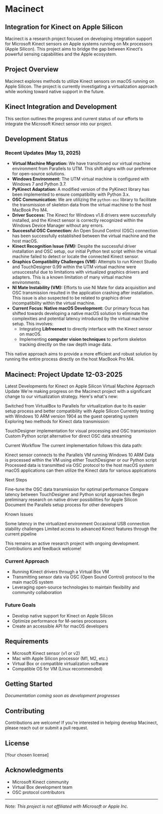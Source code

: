 # Macinect

## Integration for Kinect on Apple Silicon

Macinect is a research project focused on developing integration support for Microsoft Kinect sensors on Apple systems running on Mx processors (Apple Silicon). This project aims to bridge the gap between Kinect's powerful sensing capabilities and the Apple ecosystem.

## Project Overview

Macinect explores methods to utilize Kinect sensors on macOS running on Apple Silicon. The project is currently investigating a virtualization approach while working toward native support in the future.

## Kinect Integration and Development

This section outlines the progress and current status of our efforts to integrate the Microsoft Kinect sensor into our project.

## Development Status

### Recent Updates (May 13, 2025)

* **Virtual Machine Migration:** We have transitioned our virtual machine environment from Parallels to UTM. This shift aligns with our preference for open-source solutions.
* **Windows Environment:** The UTM virtual machine is configured with Windows 7 and Python 3.7.
* **PyKinect Adaptation:** A modified version of the PyKinect library has been implemented to ensure compatibility with Python 3.x.
* **OSC Communication:** We are utilizing the `python-osc` library to facilitate the transmission of skeleton data from the virtual machine to the host MacBook Pro M4.
* **Driver Success:** The Kinect for Windows v1.8 drivers were successfully installed, and the Kinect sensor is correctly recognized within the Windows Device Manager without any errors.
* **Successful OSC Connection:** An Open Sound Control (OSC) connection has been successfully established between the virtual machine and the host macOS.
* **Kinect Recognition Issue (VM):** Despite the successful driver installation and OSC setup, our initial Python test script within the virtual machine failed to detect or locate the connected Kinect sensor.
* **Graphics Compatibility Challenges (VM):** Attempts to run Kinect Studio and TouchDesigner 0.99 within the UTM virtual machine were unsuccessful due to limitations with virtualized graphics drivers and adapters. This is a known limitation of many virtual machine environments.
* **NI Mate Instability (VM):** Efforts to use NI Mate for data acquisition and OSC transmission resulted in the application crashing after installation. This issue is also suspected to be related to graphics driver incompatibility within the virtual machine.
* **Current Focus: Native macOS Development:** Our primary focus has shifted towards developing a native macOS solution to eliminate the complexities and potential latency introduced by the virtual machine setup. This involves:
    * Integrating **Libfreenect** to directly interface with the Kinect sensor on macOS.
    * Implementing **computer vision techniques** to perform skeleton tracking directly on the raw depth image data.

This native approach aims to provide a more efficient and robust solution by running the entire process directly on the host MacBook Pro M4.

## Macinect: Project Update 12-03-2025
Latest Developments for Kinect on Apple Silicon
Virtual Machine Approach Update
We're making progress on the Macinect project with a significant change to our virtualization strategy. Here's what's new:

Switched from VirtualBox to Parallels for virtualization due to its easier setup process and better compatibility with Apple Silicon
Currently testing with Windows 10 ARM version 1904 as the guest operating system
Exploring two methods for Kinect data transmission:

TouchDesigner implementation for visual processing and OSC transmission
Custom Python script alternative for direct OSC data streaming



Current Workflow
The current implementation follows this data path:

Kinect sensor connects to the Parallels VM running Windows 10 ARM
Data is processed within the VM using either TouchDesigner or our Python script
Processed data is transmitted via OSC protocol to the host macOS system
macOS applications can then utilize the Kinect data for various applications

Next Steps

Fine-tune the OSC data transmission for optimal performance
Compare latency between TouchDesigner and Python script approaches
Begin preliminary research on native driver possibilities for Apple Silicon
Document the Parallels setup process for other developers

Known Issues

Some latency in the virtualized environment
Occasional USB connection stability challenges
Limited access to advanced Kinect features through the current pipeline


This remains an active research project with ongoing development. Contributions and feedback welcome!

### Current Approach

- Running Kinect drivers through a Virtual Box VM
- Transmitting sensor data via OSC (Open Sound Control) protocol to the main macOS system
- Leveraging open-source technologies to maintain flexibility and community collaboration

### Future Goals

- Develop native support for Kinect on Apple Silicon
- Optimize performance for M-series processors
- Create an accessible API for macOS developers

## Requirements

- Microsoft Kinect sensor (v1 or v2)
- Mac with Apple Silicon processor (M1, M2, etc.)
- Virtual Box or compatible virtualization software
- Compatible OS for VM (Linux recommended)

## Getting Started

*Documentation coming soon as development progresses*

## Contributing

Contributions are welcome! If you're interested in helping develop Macinect, please reach out or submit a pull request.

## License

[Your chosen license]

## Acknowledgments

- Microsoft Kinect community
- Virtual Box development team
- OSC protocol contributors

---

*Note: This project is not affiliated with Microsoft or Apple Inc.*
